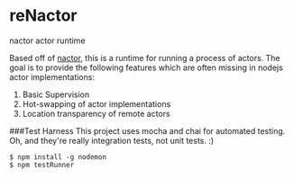 # reNactor
nactor actor runtime


Based off of [nactor](https://github.com/benlau/nactor), this is a runtime for running a process of actors.  The goal is to provide the following features which are often missing in nodejs actor implementations:

1.  Basic Supervision
2.  Hot-swapping of actor implementations
3.  Location transparency of remote actors

###Test Harness
This project uses mocha and chai for automated testing.  Oh, and they're really integration tests, not unit tests. :)
```
$ npm install -g nodemon
$ npm testRunner
```

